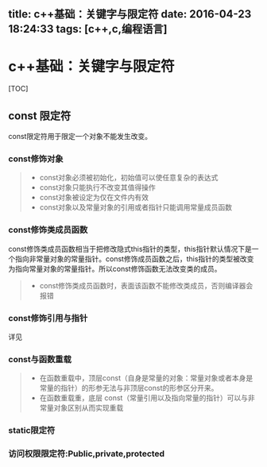 title: c++基础：关键字与限定符
date: 2016-04-23 18:24:33
tags: [c++,c,编程语言]
---

# c++基础：关键字与限定符
[TOC]
## const 限定符
const限定符用于限定一个对象不能发生改变。
### const修饰对象
> - const对象必须被初始化，初始值可以使任意复杂的表达式
> - const对象只能执行不改变其值得操作
> - const对象被设定为仅在文件内有效
> - const对象以及常量对象的引用或者指针只能调用常量成员函数

### const修饰类成员函数
const修饰类成员函数相当于把修改隐式this指针的类型，this指针默认情况下是一个指向非常量对象的常量指针。const修饰成员函数之后，this指针的类型被改变为指向常量对象的常量指针。所以const修饰函数无法改变类的成员。
> - const修饰类成员函数时，表面该函数不能修改类成员，否则编译器会报错

### const修饰引用与指针
详见

### const与函数重载

> - 在函数重载中，顶层const（自身是常量的对象：常量对象或者本身是常量的指针）的形参无法与非顶层const的形参区分开来。
> - 在函数重载重，底层 const（常量引用以及指向常量的指针）可以与非常量对象区别从而实现重载
### static限定符
### 访问权限限定符:Public,private,protected
### 
